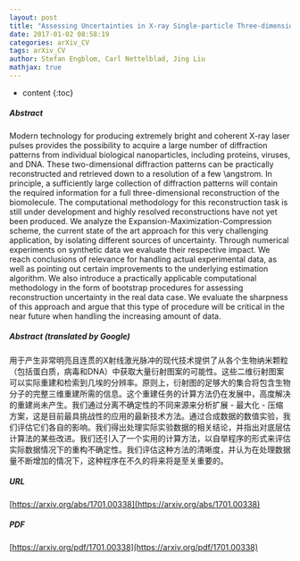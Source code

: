```yaml
---
layout: post
title: "Assessing Uncertainties in X-ray Single-particle Three-dimensional reconstructions"
date: 2017-01-02 08:58:19
categories: arXiv_CV
tags: arXiv_CV
author: Stefan Engblom, Carl Nettelblad, Jing Liu
mathjax: true
---
```


* content
{:toc}

##### Abstract
Modern technology for producing extremely bright and coherent X-ray laser pulses provides the possibility to acquire a large number of diffraction patterns from individual biological nanoparticles, including proteins, viruses, and DNA. These two-dimensional diffraction patterns can be practically reconstructed and retrieved down to a resolution of a few \angstrom. In principle, a sufficiently large collection of diffraction patterns will contain the required information for a full three-dimensional reconstruction of the biomolecule. The computational methodology for this reconstruction task is still under development and highly resolved reconstructions have not yet been produced. We analyze the Expansion-Maximization-Compression scheme, the current state of the art approach for this very challenging application, by isolating different sources of uncertainty. Through numerical experiments on synthetic data we evaluate their respective impact. We reach conclusions of relevance for handling actual experimental data, as well as pointing out certain improvements to the underlying estimation algorithm. We also introduce a practically applicable computational methodology in the form of bootstrap procedures for assessing reconstruction uncertainty in the real data case. We evaluate the sharpness of this approach and argue that this type of procedure will be critical in the near future when handling the increasing amount of data.

##### Abstract (translated by Google)
用于产生非常明亮且连贯的X射线激光脉冲的现代技术提供了从各个生物纳米颗粒（包括蛋白质，病毒和DNA）中获取大量衍射图案的可能性。这些二维衍射图案可以实际重建和检索到几埃的分辨率。原则上，衍射图的足够大的集合将包含生物分子的完整三维重建所需的信息。这个重建任务的计算方法仍在发展中，高度解决的重建尚未产生。我们通过分离不确定性的不同来源来分析扩展 - 最大化 - 压缩方案，这是目前最具挑战性的应用的最新技术方法。通过合成数据的数值实验，我们评估它们各自的影响。我们得出处理实际实验数据的相关结论，并指出对底层估计算法的某些改进。我们还引入了一个实用的计算方法，以自举程序的形式来评估实际数据情况下的重构不确定性。我们评估这种方法的清晰度，并认为在处理数据量不断增加的情况下，这种程序在不久的将来将是至关重要的。

##### URL
[https://arxiv.org/abs/1701.00338](https://arxiv.org/abs/1701.00338)

##### PDF
[https://arxiv.org/pdf/1701.00338](https://arxiv.org/pdf/1701.00338)

